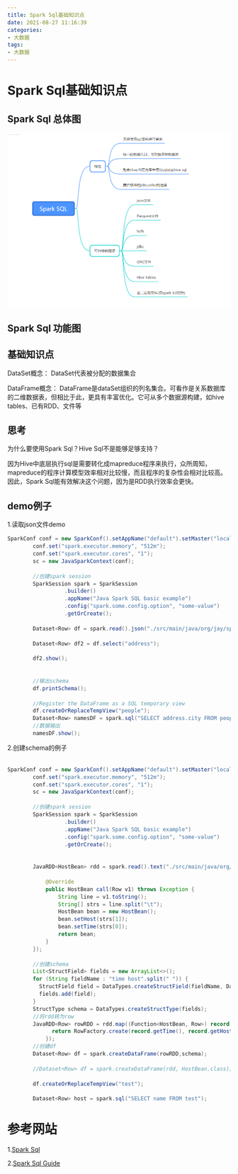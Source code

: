 ```yaml
---
title: Spark Sql基础知识点
date: 2021-08-27 11:16:39
categories: 
- 大数据
tags:
- 大数据
---
```


# Spark Sql基础知识点

## Spark Sql 总体图

![spark-sql](/images/bdata/spark-sql.png)

## Spark Sql 功能图

## 基础知识点

DataSet概念：
DataSet代表被分配的数据集合

DataFrame概念：
DataFrame是dataSet组织的列名集合。可看作是关系数据库的二维数据表，但相比于此，更具有丰富优化。它可从多个数据源构建，如hive tables、已有RDD、文件等


## 思考

为什么要使用Spark Sql？Hive Sql不是能够足够支持？

因为Hive中底层执行sql是需要转化成mapreduce程序来执行，众所周知，mapreduce的程序计算模型效率相对比较慢，而且程序的复杂性会相对比较高。因此，Spark Sql能有效解决这个问题，因为是RDD执行效率会更快。

## demo例子

1.读取json文件demo
```Java
SparkConf conf = new SparkConf().setAppName("default").setMaster("local");//.setJars(jars);
        conf.set("spark.executor.memory", "512m");
        conf.set("spark.executor.cores", "1");
        sc = new JavaSparkContext(conf);
        
        //创建spark session
        SparkSession spark = SparkSession
        		  .builder()
        		  .appName("Java Spark SQL basic example")
        		  .config("spark.some.config.option", "some-value")
        		  .getOrCreate();
		
		Dataset<Row> df = spark.read().json("./src/main/java/org/jay/spark/areaInfo.json");

		Dataset<Row> df2 = df.select("address");
		
		df2.show();
		
		
		//输出schema
		df.printSchema();

		//Register the DataFrame as a SQL temporary view
		df.createOrReplaceTempView("people");
		Dataset<Row> namesDF = spark.sql("SELECT address.city FROM people");		
		//数据输出
		namesDF.show();
```

2.创建schema的例子
```Java

SparkConf conf = new SparkConf().setAppName("default").setMaster("local");//.setJars(jars);
        conf.set("spark.executor.memory", "512m");
        conf.set("spark.executor.cores", "1");
        sc = new JavaSparkContext(conf);
        
        //创建spark session
        SparkSession spark = SparkSession
        		  .builder()
        		  .appName("Java Spark SQL basic example")
        		  .config("spark.some.config.option", "some-value")
        		  .getOrCreate();
		
        
        JavaRDD<HostBean> rdd = spark.read().text("./src/main/java/org/jay/spark/itcast.log").javaRDD().map(new Function<Row, HostBean>() {

			@Override
			public HostBean call(Row v1) throws Exception {
				String line = v1.toString();
				String[] strs = line.split("\t");
				HostBean bean = new HostBean();
				bean.setHost(strs[1]);
				bean.setTime(strs[0]);
				return bean;
			}
		});

        //创建schema
        List<StructField> fields = new ArrayList<>();
        for (String fieldName : "time host".split(" ")) {
          StructField field = DataTypes.createStructField(fieldName, DataTypes.StringType, true);
          fields.add(field);
        }
        StructType schema = DataTypes.createStructType(fields);
        //将rdd转为row
        JavaRDD<Row> rowRDD = rdd.map((Function<HostBean, Row>) record -> {
        	  return RowFactory.create(record.getTime(), record.getHost());
        	});
        //创建df
        Dataset<Row> df = spark.createDataFrame(rowRDD,schema);
        
        //Dataset<Row> df = spark.createDataFrame(rdd, HostBean.class);
        
        df.createOrReplaceTempView("test");
        
        Dataset<Row> host = spark.sql("SELECT name FROM test");

```


# 参考网站

1.[Spark Sql](http://spark.apache.org/sql/)

2.[Spark Sql Guide](http://spark.apache.org/docs/latest/sql-programming-guide.html)


